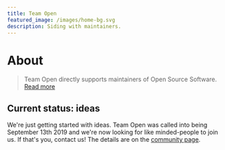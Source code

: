 ```yaml
---
title: Team Open
featured_image: /images/home-bg.svg
description: Siding with maintainers.
---
```


# About

> Team Open directly supports maintainers of Open Source Software.
> [Read more](/about)

## Current status: ideas

We're just getting started with ideas. Team Open was
called into being September 13th 2019 and we're now
looking for like minded-people to join us. If that's you,
contact us! The details are on the [community page](/community).
